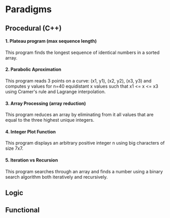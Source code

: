 # Paradigms

## Procedural (C++)

#### 1. Plateau program (max sequence length)

This program finds the longest sequence of identical numbers in a sorted array.

#### 2. Parabolic Aproximation

This program reads 3 points on a curve: (x1, y1), (x2, y2), (x3, y3)
and computes y values for n=40 equidistant x values such that
x1 <= x <= x3 using Cramer's rule and Lagrange interpolation.

#### 3. Array Processing (array reduction)

This program reduces an array by eliminating from it all
values that are equal to the three highest unique integers.

#### 4. Integer Plot Function

This program displays an arbitrary positive
integer n using big characters of size 7x7.

#### 5. Iteration vs Recursion

This program searches through an array and finds a number using
a binary search algorithm both iteratively and recursively.

## Logic

## Functional
